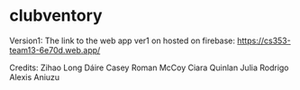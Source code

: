 # clubventory

Version1: 
The link to the web app ver1 on hosted on firebase: 
https://cs353-team13-6e70d.web.app/

Credits:
Zihao Long
Dáire Casey
Roman McCoy
Ciara Quinlan
Julia Rodrigo
Alexis Aniuzu
